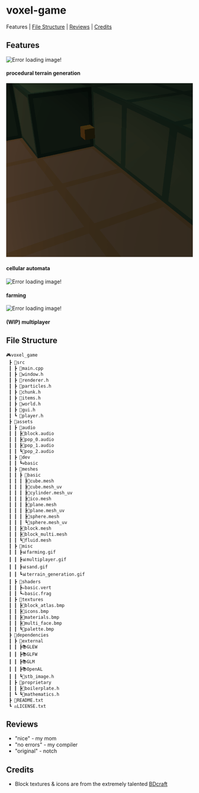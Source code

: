 ﻿# voxel-game
Features | [File Structure](#File-Structure) | [Reviews](#Reviews) | [Credits](#Credits)

## Features

![Error loading image!](assets/misc/terrain_generation.gif)
#### procedural terrain generation

![Error loading image!](assets/misc/sand.gif)
#### cellular automata

![Error loading image!](assets/misc/farming.gif)
#### farming

![Error loading image!](assets/misc/multiplayer.gif)
#### (WIP) multiplayer

## File Structure
```
🎮voxel_game
 ┣ 📂src
 ┃ ┣ 🔹main.cpp
 ┃ ┣ 🔸window.h
 ┃ ┣ 🔸renderer.h
 ┃ ┣ 🔸particles.h
 ┃ ┣ 🔸chunk.h
 ┃ ┣ 🔸items.h
 ┃ ┣ 🔸world.h
 ┃ ┣ 🔸gui.h
 ┃ ┗ 🔸player.h
 ┣ 📂assets
 ┃ ┣ 📂audio
 ┃ ┃ ┣🎵block.audio
 ┃ ┃ ┣🎵pop_0.audio
 ┃ ┃ ┣🎵pop_1.audio
 ┃ ┃ ┗🎵pop_2.audio
 ┃ ┣ 📂dev
 ┃ ┃ ┗⚒basic
 ┃ ┣ 📂meshes
 ┃ ┃ ┣ 📂basic
 ┃ ┃ ┃ ┣🧱cube.mesh
 ┃ ┃ ┃ ┣🧱cube.mesh_uv
 ┃ ┃ ┃ ┣🧱cylinder.mesh_uv
 ┃ ┃ ┃ ┣🧱ico.mesh
 ┃ ┃ ┃ ┣🧱plane.mesh
 ┃ ┃ ┃ ┣🧱plane.mesh_uv
 ┃ ┃ ┃ ┣🧱sphere.mesh
 ┃ ┃ ┃ ┗🧱sphere.mesh_uv
 ┃ ┃ ┣🧱block.mesh
 ┃ ┃ ┣🧱block_multi.mesh
 ┃ ┃ ┗🧱fluid.mesh
 ┃ ┣ 📂misc
 ┃ ┃ ┣📊farming.gif
 ┃ ┃ ┣📊multiplayer.gif
 ┃ ┃ ┣📊sand.gif
 ┃ ┃ ┗📊terrain_generation.gif
 ┃ ┣ 📂shaders
 ┃ ┃ ┣✏️basic.vert
 ┃ ┃ ┗✏️basic.frag
 ┃ ┣ 📂textures
 ┃ ┃ ┣🎨block_atlas.bmp
 ┃ ┃ ┣🎨icons.bmp
 ┃ ┃ ┣🎨materials.bmp
 ┃ ┃ ┣🎨multi_face.bmp
 ┃ ┃ ┗🎨palette.bmp
 ┣ 📂dependencies
 ┃ ┣ 📂external
 ┃ ┃ ┣📚GLEW
 ┃ ┃ ┣📚GLFW
 ┃ ┃ ┣📚GLM
 ┃ ┃ ┣📚OpenAL
 ┃ ┃ ┗🔸stb_image.h
 ┃ ┣ 📂proprietary
 ┃ ┃ ┣🔸boilerplate.h
 ┃ ┗ ┗🔸mathematics.h
 ┣ 📖README.txt
 ┗ ⚖️LICENSE.txt
```

## Reviews
- "nice" - my mom
- "no errors" - my compiler
- "original" - notch

## Credits
- Block textures & icons are from the extremely talented [BDcraft](https://bdcraft.net/)